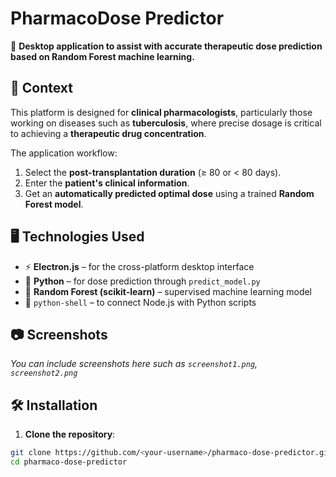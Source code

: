 # PharmacoDose Predictor

🎯 **Desktop application to assist with accurate therapeutic dose prediction based on Random Forest machine learning.**

## 🧪 Context

This platform is designed for **clinical pharmacologists**, particularly those working on diseases such as **tuberculosis**, where precise dosage is critical to achieving a **therapeutic drug concentration**.

The application workflow:

1. Select the **post-transplantation duration** (≥ 80 or < 80 days).
2. Enter the **patient's clinical information**.
3. Get an **automatically predicted optimal dose** using a trained **Random Forest model**.

## 🖥️ Technologies Used

- ⚡ **Electron.js** – for the cross-platform desktop interface  
- 🐍 **Python** – for dose prediction through `predict_model.py`  
- 🌲 **Random Forest (scikit-learn)** – supervised machine learning model  
- 🔗 `python-shell` – to connect Node.js with Python scripts  

## 📷 Screenshots

*You can include screenshots here such as `screenshot1.png`, `screenshot2.png`*

## 🛠️ Installation

1. **Clone the repository**:

```bash
git clone https://github.com/<your-username>/pharmaco-dose-predictor.git
cd pharmaco-dose-predictor
